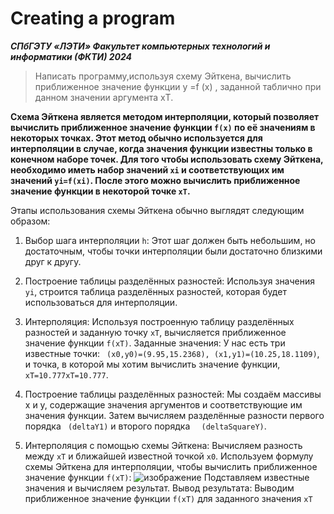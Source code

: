 # Creating a program
***СПбГЭТУ «ЛЭТИ»
Факультет компьютерных технологий и информатики (ФКТИ) 2024***
>Написать программу,используя схему Эйткена, вычислить приближенное значение функции
y =f (x) , заданной таблично при данном значении аргумента xТ.

  **Схема Эйткена является методом интерполяции, который позволяет вычислить приближенное значение функции ```f(x)``` по её значениям в некоторых точках. Этот метод обычно используется для интерполяции в случае, когда значения функции известны только в конечном наборе точек.
Для того чтобы использовать схему Эйткена, необходимо иметь набор значений ```xi``` и соответствующих им значений ```yi=f(xi)```. После этого можно вычислить приближенное значение функции в некоторой точке ```xT```.**

Этапы использования схемы Эйткена обычно выглядят следующим образом:
1. Выбор шага интерполяции ```h```: Этот шаг должен быть небольшим, но достаточным, чтобы точки интерполяции были достаточно близкими друг к другу.
2. Построение таблицы разделённых разностей: Используя значения ```yi```​, строится таблица разделённых разностей, которая будет использоваться для интерполяции.
3. Интерполяция: Используя построенную таблицу разделённых разностей и заданную точку ```xT```, вычисляется приближенное значение функции ```f(xT)```.
    Заданные значения:
У нас есть три известные точки: ```
(x0,y0)=(9.95,15.2368), (x1,y1)=(10.25,18.1109)```, и точка, в которой мы хотим вычислить значение функции, ```  xT=10.777xT​=10.777```.

1. Построение таблицы разделённых разностей:
        Мы создаём массивы x и y, содержащие значения аргументов и соответствующие им значения функции.
        Затем вычисляем разделённые разности первого порядка ``` (deltaY1)``` и второго порядка ```  (deltaSquareY)```.

2. Интерполяция с помощью схемы Эйткена:
        Вычисляем разность между ```xT``` и ближайшей известной точкой ```x0```.
        Используем формулу схемы Эйткена для интерполяции, чтобы вычислить приближенное значение функции ```f(xT​)```:
![изображение](https://github.com/Aleksey-app/Creating-a-program/assets/71906604/7de36d67-291d-4844-8afa-20c323619ca4)
Подставляем известные значения и вычисляем результат.
Вывод результата:
    Выводим приближенное значение функции ```f(xT​)``` для заданного значения ```xT```
